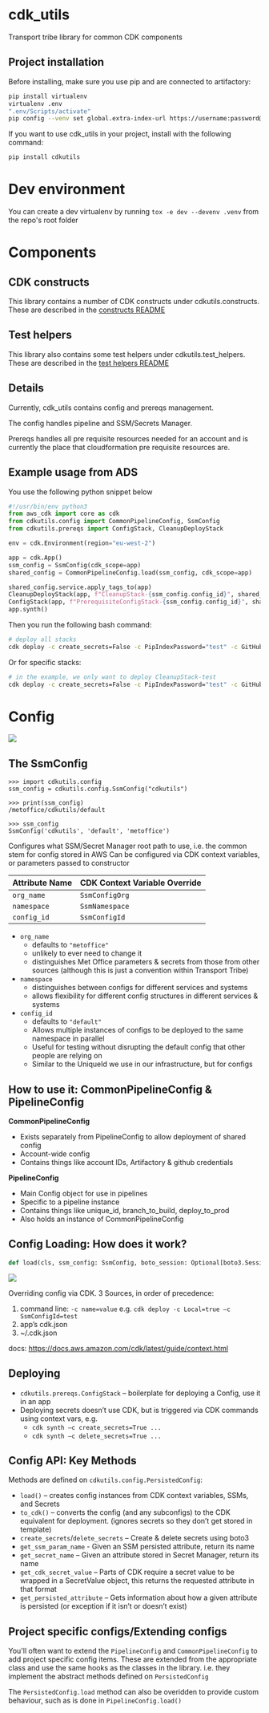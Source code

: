 # cdk_utils
Transport tribe library for common CDK components 

## Project installation

Before installing, make sure you use pip and are connected to artifactory:
```bash
pip install virtualenv
virtualenv .env
".env/Scripts/activate"
pip config --venv set global.extra-index-url https://username:password@metoffice.jfrog.io/metoffice/api/pypi/python-local/simple
```

If you want to use cdk_utils in your project, install with the following command:
```bash
pip install cdkutils
```

# Dev environment
You can create a dev virtualenv by running `tox -e dev --devenv .venv` from the repo's root folder

# Components

## CDK constructs

This library contains a number of CDK constructs under cdkutils.constructs. These are described in the [constructs README](src/cdkutils/constructs/README.md)

## Test helpers

This library also contains some test helpers under cdkutils.test_helpers. These are described in the [test helpers README](src/cdkutils/test_helpers/README.md)

## Details

Currently, cdk_utils contains config and prereqs management.

The config handles pipeline and SSM/Secrets Manager.

Prereqs handles all pre requisite resources needed for an account and is currently the place that cloudformation pre
requisite resources are.

## Example usage from ADS

You use the following python snippet below

```python
#!/usr/bin/env python3
from aws_cdk import core as cdk
from cdkutils.config import CommonPipelineConfig, SsmConfig
from cdkutils.prereqs import ConfigStack, CleanupDeployStack

env = cdk.Environment(region="eu-west-2")

app = cdk.App()
ssm_config = SsmConfig(cdk_scope=app)
shared_config = CommonPipelineConfig.load(ssm_config, cdk_scope=app)

shared_config.service.apply_tags_to(app)
CleanupDeployStack(app, f"CleanupStack-{ssm_config.config_id}", shared_config, ssm_config.config_id, env=env)
ConfigStack(app, f"PrerequisiteConfigStack-{ssm_config.config_id}", shared_config)
app.synth()
```

Then you run the following bash command:
```bash
# deploy all stacks
cdk deploy -c create_secrets=False -c PipIndexPassword="test" -c GitHubToken="test" -c SonarCloudToken="test" -c SsmConfigId="test" --all
```

Or for specific stacks:
```bash
# in the example, we only want to deploy CleanupStack-test
cdk deploy -c create_secrets=False -c PipIndexPassword="test" -c GitHubToken="test" -c SonarCloudToken="test" -c SsmConfigId="test" CleanupStack-test
```

# Config
![](docs/cdkutils_config_class_diagram.png)

## The SsmConfig
```
>>> import cdkutils.config
ssm_config = cdkutils.config.SsmConfig("cdkutils")

>>> print(ssm_config)
/metoffice/cdkutils/default

>>> ssm_config
SsmConfig('cdkutils', 'default', 'metoffice')
```
Configures what SSM/Secret Manager root path to use, i.e. the common stem for config stored in AWS
Can be configured via CDK context variables, or parameters passed to constructor

| Attribute Name | CDK Context Variable Override |
|----------------|-------------------------------|
| `org_name`     | `SsmConfigOrg`                |
| `namespace`    | `SsmNamespace`                |
| `config_id`    | `SsmConfigId`                 |

* `org_name`
  * defaults to `"metoffice"`
  * unlikely to ever need to change it
  * distinguishes Met Office parameters & secrets from those from other sources (although this is just a convention within Transport Tribe)
* `namespace`
  * distinguishes between configs for different services and systems
  * allows flexibility for different config structures in different services & systems
* `config_id`
  * defaults to `"default"`
  * Allows multiple instances of configs to be deployed to the same namespace in parallel
  * Useful for testing without disrupting the default config that other people are relying on
  * Similar to the UniqueId we use in our infrastructure, but for configs

## How to use it: CommonPipelineConfig & PipelineConfig
**CommonPipelineConfig**
* Exists separately from PipelineConfig to allow deployment of shared config
* Account-wide config
* Contains things like account IDs, Artifactory & github credentials

**PipelineConfig**
* Main Config object for use in pipelines
* Specific to a pipeline instance
* Contains things like unique_id, branch_to_build, deploy_to_prod
* Also holds an instance of CommonPipelineConfig

## Config Loading: How does it work?
```python
def load(cls, ssm_config: SsmConfig, boto_session: Optional[boto3.Session] = None, cdk_scope: Optional[cdk.Construct] = None)
```
![](docs/cdkutils_config_load_flow.png)

Overriding config via CDK.
3 Sources, in order of precedence:
1. command line: `-c name=value` e.g. `cdk deploy -c Local=true –c SsmConfigId=test`
1. app’s cdk.json
1. ~/.cdk.json

docs: https://docs.aws.amazon.com/cdk/latest/guide/context.html

## Deploying
* `cdkutils.prereqs.ConfigStack` – boilerplate for deploying a Config, use it in an app
* Deploying secrets doesn’t use CDK, but is triggered via CDK commands using context vars, e.g.
  * `cdk synth –c create_secrets=True ...`
  * `cdk synth –c delete_secrets=True ...`

## Config API: Key Methods
Methods are defined on `cdkutils.config.PersistedConfig`:
* `load()` – creates config instances from CDK context variables, SSMs, and Secrets
* `to_cdk()` – converts the config (and any subconfigs) to the CDK equivalent for deployment. (ignores secrets so they don’t get stored in template)
* `create_secrets`/`delete_secrets` – Create & delete secrets using boto3
* `get_ssm_param_name` - Given an SSM persisted attribute, return its name
* `get_secret_name` – Given an attribute stored in Secret Manager, return its name
* `get_cdk_secret_value` – Parts of CDK require a secret value to be wrapped in a SecretValue object, this returns the requested attribute in that format
* `get_persisted_attribute` – Gets information about how a given attribute is persisted (or exception if it isn’t or doesn’t exist)

## Project specific configs/Extending configs
You'll often want to extend the `PipelineConfig` and `CommonPipelineConfig` to add project specific config items.
These are extended from the appropriate class and use the same hooks as the classes in the library.
i.e. they implement the abstract methods defined on `PersistedConfig` 

The `PersistedConfig.load` method can also be overidden to provide custom behaviour, such as is done in 
`PipelineConfig.load()`
